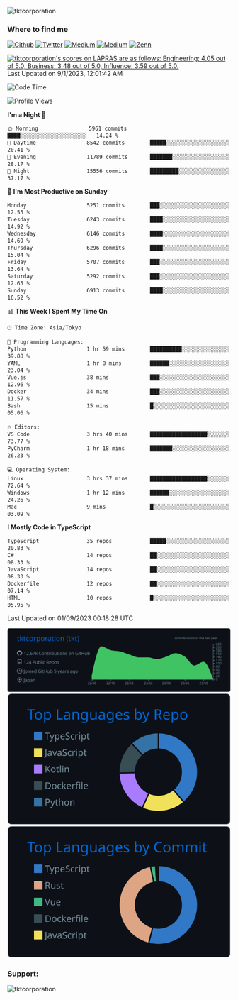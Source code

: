 <p align="left"> <img src="https://komarev.com/ghpvc/?username=tktcorporation&label=Profile%20views&color=0e75b6&style=flat" alt="tktcorporation" /> </p>

<h3>Where to find me</h3>
<p>
<a href="https://github.com/tktcorporation" target="_blank"><img alt="Github" src="https://img.shields.io/badge/GitHub-%2312100E.svg?&style=for-the-badge&logo=Github&logoColor=white" /></a>
<a href="https://twitter.com/tktcorporation" target="_blank"><img alt="Twitter" src="https://img.shields.io/badge/twitter-%231DA1F2.svg?&style=for-the-badge&logo=twitter&logoColor=white" /></a>
<a href="https://www.linkedin.com/in/tktcorporation" target="_blank"><img alt="Medium" src="https://img.shields.io/badge/linkdin-0a66c2.svg?&style=for-the-badge&logo=linkedin&logoColor=white" /></a>
<a href="https://qiita.com/tktcorporation" target="_blank"><img alt="Medium" src="https://img.shields.io/badge/qiita-55C500.svg?&style=for-the-badge&logo=qiita&logoColor=white" /></a>
<a href="https://zenn.dev/tktcorporation" target="_blank"><img alt="Zenn" src="https://img.shields.io/badge/Zenn-3EA8FF.svg?&style=for-the-badge&logo=Zenn&logoColor=white" /></a>
</p>

<!--START_SECTION:lapras-card-->
<p ><a href="https://lapras.com/public/tktcorporation" target="_blank" rel="noopener noreferrer"><img alt="tktcorporation's scores on LAPRAS are as follows: Engineering: 4.05 out of 5.0, Business: 3.48 out of 5.0, Influence: 3.59 out of 5.0." src="https://lapras-card-generator.vercel.app/api/svg?e=4.05&b=3.48&i=3.59&b1=%23232323&b2=%236d6d6d&i1=%23212121&i2=%23818181&l=en" width="300" ></a>  
Last Updated on 9/1/2023, 12:01:42 AM</p>
<!--END_SECTION:lapras-card-->
  
<!--START_SECTION:waka-->
![Code Time](http://img.shields.io/badge/Code%20Time-1%2C117%20hrs%2053%20mins-blue)

![Profile Views](http://img.shields.io/badge/Profile%20Views-17-blue)

**I'm a Night 🦉** 

```text
🌞 Morning                5961 commits        ████░░░░░░░░░░░░░░░░░░░░░   14.24 % 
🌆 Daytime                8542 commits        █████░░░░░░░░░░░░░░░░░░░░   20.41 % 
🌃 Evening                11789 commits       ███████░░░░░░░░░░░░░░░░░░   28.17 % 
🌙 Night                  15556 commits       █████████░░░░░░░░░░░░░░░░   37.17 % 
```
📅 **I'm Most Productive on Sunday** 

```text
Monday                   5251 commits        ███░░░░░░░░░░░░░░░░░░░░░░   12.55 % 
Tuesday                  6243 commits        ████░░░░░░░░░░░░░░░░░░░░░   14.92 % 
Wednesday                6146 commits        ████░░░░░░░░░░░░░░░░░░░░░   14.69 % 
Thursday                 6296 commits        ████░░░░░░░░░░░░░░░░░░░░░   15.04 % 
Friday                   5707 commits        ███░░░░░░░░░░░░░░░░░░░░░░   13.64 % 
Saturday                 5292 commits        ███░░░░░░░░░░░░░░░░░░░░░░   12.65 % 
Sunday                   6913 commits        ████░░░░░░░░░░░░░░░░░░░░░   16.52 % 
```


📊 **This Week I Spent My Time On** 

```text
🕑︎ Time Zone: Asia/Tokyo

💬 Programming Languages: 
Python                   1 hr 59 mins        ██████████░░░░░░░░░░░░░░░   39.88 % 
YAML                     1 hr 8 mins         ██████░░░░░░░░░░░░░░░░░░░   23.04 % 
Vue.js                   38 mins             ███░░░░░░░░░░░░░░░░░░░░░░   12.96 % 
Docker                   34 mins             ███░░░░░░░░░░░░░░░░░░░░░░   11.57 % 
Bash                     15 mins             █░░░░░░░░░░░░░░░░░░░░░░░░   05.06 % 

🔥 Editors: 
VS Code                  3 hrs 40 mins       ██████████████████░░░░░░░   73.77 % 
PyCharm                  1 hr 18 mins        ███████░░░░░░░░░░░░░░░░░░   26.23 % 

💻 Operating System: 
Linux                    3 hrs 37 mins       ██████████████████░░░░░░░   72.64 % 
Windows                  1 hr 12 mins        ██████░░░░░░░░░░░░░░░░░░░   24.26 % 
Mac                      9 mins              █░░░░░░░░░░░░░░░░░░░░░░░░   03.09 % 
```

**I Mostly Code in TypeScript** 

```text
TypeScript               35 repos            █████░░░░░░░░░░░░░░░░░░░░   20.83 % 
C#                       14 repos            ██░░░░░░░░░░░░░░░░░░░░░░░   08.33 % 
JavaScript               14 repos            ██░░░░░░░░░░░░░░░░░░░░░░░   08.33 % 
Dockerfile               12 repos            ██░░░░░░░░░░░░░░░░░░░░░░░   07.14 % 
HTML                     10 repos            █░░░░░░░░░░░░░░░░░░░░░░░░   05.95 % 
```




 Last Updated on 01/09/2023 00:18:28 UTC
<!--END_SECTION:waka-->

[![](https://raw.githubusercontent.com/tktcorporation/tktcorporation/master/profile-summary-card-output/github_dark/0-profile-details.svg)](https://github.com/vn7n24fzkq/github-profile-summary-cards)
[![](https://raw.githubusercontent.com/tktcorporation/tktcorporation/master/profile-summary-card-output/github_dark/1-repos-per-language.svg)](https://github.com/vn7n24fzkq/github-profile-summary-cards) [![](https://raw.githubusercontent.com/tktcorporation/tktcorporation/master/profile-summary-card-output/github_dark/2-most-commit-language.svg)](https://github.com/vn7n24fzkq/github-profile-summary-cards)

<h3 align="left">Support:</h3>
<p><a href="https://www.buymeacoffee.com/tktcorporation"> <img align="left" src="https://cdn.buymeacoffee.com/buttons/v2/default-yellow.png" height="50" width="210" alt="tktcorporation" /></a></p><br><br>
